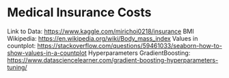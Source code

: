 # Medical Insurance Costs
Link to Data: https://www.kaggle.com/mirichoi0218/insurance
BMI Wikipedia: https://en.wikipedia.org/wiki/Body_mass_index
Values in countplot: https://stackoverflow.com/questions/59461033/seaborn-how-to-show-values-in-a-countplot
Hyperparameters GradientBoosting: https://www.datasciencelearner.com/gradient-boosting-hyperparameters-tuning/


